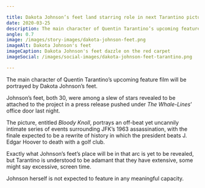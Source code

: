 ```yaml
---

title: Dakota Johnson’s feet land starring role in next Tarantino picture
date: 2020-03-25
description: The main character of Quentin Tarantino’s upcoming feature film will be portrayed by Dakota Johnson’s feet.
angle: 0.7
image: /images/story-images/dakota-johnson-feet.png
imageAlt: Dakota Johnson's feet
imageCaption: Dakota Johnson's feet dazzle on the red carpet
imageSocial: /images/social-images/dakota-johnson-feet-tarantino.png

---
```


The main character of Quentin Tarantino’s upcoming feature film will be portrayed by Dakota Johnson’s feet.

Johnson’s feet, both 30, were among a slew of stars revealed to be attached to the project in a press release pushed under *The Whale-Lines*’ office door last night.

The picture, entitled *Bloody Knoll*, portrays an off-beat yet uncannily intimate series of events surrounding JFK’s 1963 assassination, with the finale expected to be a rewrite of history in which the president beats J. Edgar Hoover to death with a golf club.

Exactly what Johnson’s feet’s place will be in that arc is yet to be revealed, but Tarantino is understood to be adamant that they have extensive, some might say excessive, screen time.

Johnson herself is not expected to feature in any meaningful capacity.